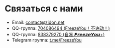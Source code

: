 # Связаться с нами

* Email: <contact@zidon.net>
* QQ-группа: [704086494 (FreezeYou！不许动！)](https://jq.qq.com/?_wv=1027&k=l356Aq75)
* QQ-группа: [838379270 (自冻 𝙁𝙧𝙚𝙚𝙯𝙚𝙔𝙤𝙪+)](https://jq.qq.com/?_wv=1027&k=5vmxG1F)
* Telegram группа: [t.me/FreezeYou](https://t.me/FreezeYou)

